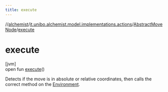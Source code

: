```yaml
---
title: execute
---
```

//[alchemist](../../../index.html)/[it.unibo.alchemist.model.implementations.actions](../index.html)/[AbstractMoveNode](index.html)/[execute](execute.html)



# execute



[jvm]\
open fun [execute](execute.html)()



Detects if the move is in absolute or relative coordinates, then calls the correct method on the [Environment](../../it.unibo.alchemist.model.interfaces/-environment/index.html).




